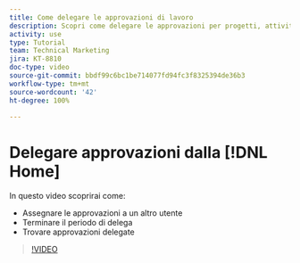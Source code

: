 ```yaml
---
title: Come delegare le approvazioni di lavoro
description: Scopri come delegare le approvazioni per progetti, attività, problemi e schede temporali a un altro utente.
activity: use
type: Tutorial
team: Technical Marketing
jira: KT-8810
doc-type: video
source-git-commit: bbdf99c6bc1be714077fd94fc3f8325394de36b3
workflow-type: tm+mt
source-wordcount: '42'
ht-degree: 100%

---
```


# Delegare approvazioni dalla [!DNL Home]

In questo video scoprirai come:

* Assegnare le approvazioni a un altro utente
* Terminare il periodo di delega
* Trovare approvazioni delegate

>[!VIDEO](https://video.tv.adobe.com/v/336094/?quality=12&learn=on&enablevpops=1)

<!--
learn more URLS
Delegate approval request
-->
